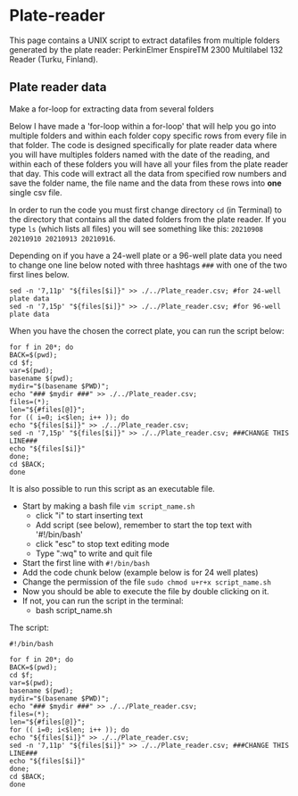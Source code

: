 # Plate-reader
This page contains a UNIX script to extract datafiles from multiple folders generated by the plate reader: PerkinElmer EnspireTM 2300 Multilabel 132 Reader (Turku, Finland).


## Plate reader data

Make a for-loop for extracting data from several folders

Below I have made a 'for-loop within a for-loop' that will help you go into multiple folders and within each folder copy specific rows from every file in that folder. The code is designed specifically for plate reader data where you will have multiples folders named with the date of the reading, and within each of these folders you will have all your files from the plate reader that day. This code will extract all the data from specified row numbers and save the folder name, the file name and the data from these rows into **one** single csv file.

In order to run the code you must first change directory `cd` (in Terminal) to the directory that contains all the dated folders from the plate reader. If you type `ls` (which lists all files) you will see something like this: `20210908 20210910 20210913 20210916`.

Depending on if you have a 24-well plate or a 96-well plate data you need to change one line below noted with three hashtags `###` with one of the two first lines below.

```
sed -n '7,11p' "${files[$i]}" >> ./../Plate_reader.csv; #for 24-well plate data
sed -n '7,15p' "${files[$i]}" >> ./../Plate_reader.csv; #for 96-well plate data
```

When you have the chosen the correct plate, you can run the script below:
```
for f in 20*; do
BACK=$(pwd);
cd $f;
var=$(pwd);
basename $(pwd);
mydir="$(basename $PWD)";
echo "### $mydir ###" >> ./../Plate_reader.csv;
files=(*);
len="${#files[@]}";
for (( i=0; i<$len; i++ )); do
echo "${files[$i]}" >> ./../Plate_reader.csv;
sed -n '7,15p' "${files[$i]}" >> ./../Plate_reader.csv; ###CHANGE THIS LINE###
echo "${files[$i]}"
done;
cd $BACK; 
done
```

It is also possible to run this script as an executable file.

- Start by making a bash file `vim script_name.sh`
  - click "i" to start inserting text
  - Add script (see below), remember to start the top text with '#!/bin/bash'
  - click "esc" to stop text editing mode
  - Type ":wq" to write and quit file
- Start the first line with `#!/bin/bash`
- Add the code chunk below (example below is for 24 well plates)
- Change the permission of the file `sudo chmod u+r+x script_name.sh`
- Now you should be able to execute the file by double clicking on it.
- If not, you can run the script in the terminal:
  - bash script_name.sh

The script:
```
#!/bin/bash

for f in 20*; do
BACK=$(pwd);
cd $f;
var=$(pwd);
basename $(pwd);
mydir="$(basename $PWD)";
echo "### $mydir ###" >> ./../Plate_reader.csv;
files=(*);
len="${#files[@]}";
for (( i=0; i<$len; i++ )); do
echo "${files[$i]}" >> ./../Plate_reader.csv;
sed -n '7,11p' "${files[$i]}" >> ./../Plate_reader.csv; ###CHANGE THIS LINE###
echo "${files[$i]}"
done;
cd $BACK;
done
```
